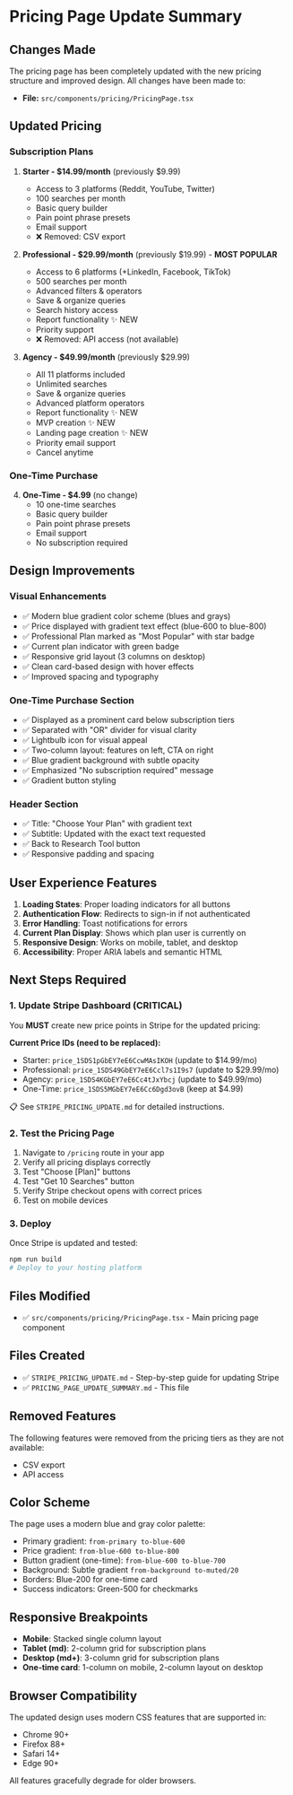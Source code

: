 # Pricing Page Update Summary

## Changes Made

The pricing page has been completely updated with the new pricing structure and improved design. All changes have been made to:
- **File:** `src/components/pricing/PricingPage.tsx`

## Updated Pricing

### Subscription Plans

1. **Starter - $14.99/month** (previously $9.99)
   - Access to 3 platforms (Reddit, YouTube, Twitter)
   - 100 searches per month
   - Basic query builder
   - Pain point phrase presets
   - Email support
   - ❌ Removed: CSV export

2. **Professional - $29.99/month** (previously $19.99) - **MOST POPULAR**
   - Access to 6 platforms (+LinkedIn, Facebook, TikTok)
   - 500 searches per month
   - Advanced filters & operators
   - Save & organize queries
   - Search history access
   - Report functionality ✨ NEW
   - Priority support
   - ❌ Removed: API access (not available)

3. **Agency - $49.99/month** (previously $29.99)
   - All 11 platforms included
   - Unlimited searches
   - Save & organize queries
   - Advanced platform operators
   - Report functionality ✨ NEW
   - MVP creation ✨ NEW
   - Landing page creation ✨ NEW
   - Priority email support
   - Cancel anytime

### One-Time Purchase

4. **One-Time - $4.99** (no change)
   - 10 one-time searches
   - Basic query builder
   - Pain point phrase presets
   - Email support
   - No subscription required

## Design Improvements

### Visual Enhancements
- ✅ Modern blue gradient color scheme (blues and grays)
- ✅ Price displayed with gradient text effect (blue-600 to blue-800)
- ✅ Professional Plan marked as "Most Popular" with star badge
- ✅ Current plan indicator with green badge
- ✅ Responsive grid layout (3 columns on desktop)
- ✅ Clean card-based design with hover effects
- ✅ Improved spacing and typography

### One-Time Purchase Section
- ✅ Displayed as a prominent card below subscription tiers
- ✅ Separated with "OR" divider for visual clarity
- ✅ Lightbulb icon for visual appeal
- ✅ Two-column layout: features on left, CTA on right
- ✅ Blue gradient background with subtle opacity
- ✅ Emphasized "No subscription required" message
- ✅ Gradient button styling

### Header Section
- ✅ Title: "Choose Your Plan" with gradient text
- ✅ Subtitle: Updated with the exact text requested
- ✅ Back to Research Tool button
- ✅ Responsive padding and spacing

## User Experience Features

1. **Loading States**: Proper loading indicators for all buttons
2. **Authentication Flow**: Redirects to sign-in if not authenticated
3. **Error Handling**: Toast notifications for errors
4. **Current Plan Display**: Shows which plan user is currently on
5. **Responsive Design**: Works on mobile, tablet, and desktop
6. **Accessibility**: Proper ARIA labels and semantic HTML

## Next Steps Required

### 1. Update Stripe Dashboard (CRITICAL)

You **MUST** create new price points in Stripe for the updated pricing:

**Current Price IDs (need to be replaced):**
- Starter: `price_1SDS1pGbEY7eE6CcwMAsIKOH` (update to $14.99/mo)
- Professional: `price_1SDS49GbEY7eE6Ccl7s1I9s7` (update to $29.99/mo)
- Agency: `price_1SDS4KGbEY7eE6Cc4tJxYbcj` (update to $49.99/mo)
- One-Time: `price_1SDS5MGbEY7eE6Cc6Dgd3ovB` (keep at $4.99)

📋 See `STRIPE_PRICING_UPDATE.md` for detailed instructions.

### 2. Test the Pricing Page

1. Navigate to `/pricing` route in your app
2. Verify all pricing displays correctly
3. Test "Choose [Plan]" buttons
4. Test "Get 10 Searches" button
5. Verify Stripe checkout opens with correct prices
6. Test on mobile devices

### 3. Deploy

Once Stripe is updated and tested:
```bash
npm run build
# Deploy to your hosting platform
```

## Files Modified

- ✅ `src/components/pricing/PricingPage.tsx` - Main pricing page component

## Files Created

- ✅ `STRIPE_PRICING_UPDATE.md` - Step-by-step guide for updating Stripe
- ✅ `PRICING_PAGE_UPDATE_SUMMARY.md` - This file

## Removed Features

The following features were removed from the pricing tiers as they are not available:
- CSV export
- API access

## Color Scheme

The page uses a modern blue and gray color palette:
- Primary gradient: `from-primary to-blue-600`
- Price gradient: `from-blue-600 to-blue-800`
- Button gradient (one-time): `from-blue-600 to-blue-700`
- Background: Subtle gradient `from-background to-muted/20`
- Borders: Blue-200 for one-time card
- Success indicators: Green-500 for checkmarks

## Responsive Breakpoints

- **Mobile**: Stacked single column layout
- **Tablet (md)**: 2-column grid for subscription plans
- **Desktop (md+)**: 3-column grid for subscription plans
- **One-time card**: 1-column on mobile, 2-column layout on desktop

## Browser Compatibility

The updated design uses modern CSS features that are supported in:
- Chrome 90+
- Firefox 88+
- Safari 14+
- Edge 90+

All features gracefully degrade for older browsers.
